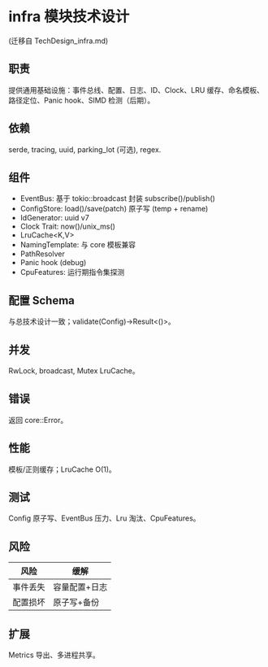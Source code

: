 # infra 模块技术设计
(迁移自 TechDesign_infra.md)

## 职责
提供通用基础设施：事件总线、配置、日志、ID、Clock、LRU 缓存、命名模板、路径定位、Panic hook、SIMD 检测（后期）。

## 依赖
serde, tracing, uuid, parking_lot (可选), regex.

## 组件
- EventBus<E>: 基于 tokio::broadcast 封装 subscribe()/publish()
- ConfigStore: load()/save(patch) 原子写 (temp + rename)
- IdGenerator: uuid v7
- Clock Trait: now()/unix_ms()
- LruCache<K,V>
- NamingTemplate: 与 core 模板兼容
- PathResolver
- Panic hook (debug)
- CpuFeatures: 运行期指令集探测

## 配置 Schema
与总技术设计一致；validate(Config)->Result<()>。

## 并发
RwLock, broadcast, Mutex LruCache。

## 错误
返回 core::Error。

## 性能
模板/正则缓存；LruCache O(1)。

## 测试
Config 原子写、EventBus 压力、Lru 淘汰、CpuFeatures。

## 风险
| 风险 | 缓解 |
|------|------|
| 事件丢失 | 容量配置+日志 |
| 配置损坏 | 原子写+备份 |

## 扩展
Metrics 导出、多进程共享。
